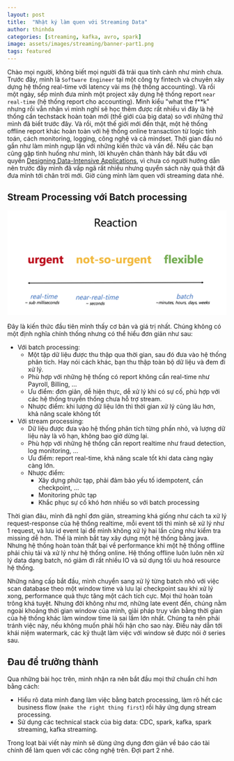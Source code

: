 ```yaml
---
layout: post
title:  "Nhật ký làm quen với Streaming Data"
author: thinhda
categories: [streaming, kafka, avro, spark]
image: assets/images/streaming/banner-part1.png
tags: featured
---
```


Chào mọi người, không biết mọi người đã trải qua tính cảnh như mình chưa. Trước đây, mình là `Software Engineer` tại một công ty fintech và chuyên xây dựng hệ thống real-time với latency vài ms (hệ thống accounting). Và rồi một ngày, sếp mình đưa mình một project xây dựng hệ thống report `near real-time` (hệ thống report cho accounting). Mình kiểu "what the f**k" nhưng rồi vẫn nhận vì mình nghĩ sẽ học thêm được rất nhiều vì đây là hệ thống cần techstack hoàn toàn mới (thế giới của big data) so với những thứ mình đã biết trước đây. Và rồi, một thế giới mới đến thật, một hệ thống offline report khác hoàn toàn với hệ thống online transaction từ logic tính toán, cách monitoring, logging, công nghệ và cả mindset. Thời gian đầu nó gần như làm mình ngụp lặn với những kiến thức và vấn đề. Nếu các bạn cũng gặp tình huống như mình, lời khuyên chân thành hãy bắt đầu với quyền [Designing Data-Intensive Applications](https://www.amazon.com/Designing-Data-Intensive-Applications-Reliable-Maintainable/dp/1449373321), vì chưa có người hướng dẫn nên trước đây mình đã vấp ngã rất nhiều nhưng quyển sách này quả thật đã đưa mình tới chân trời mới. Giờ cùng mình làm quen với streaming data nhé.

## Stream Processing với Batch processing

![react](../assets/images/streaming/react-time.png)

Đây là kiến thức đầu tiên mình thấy cơ bản và giá trị nhất. Chúng không có một định nghĩa chính thống nhưng có thể hiểu đơn giản như sau: 

- Với batch processing: 
  - Một tập dữ liệu được thu thập qua thời gian, sau đó đưa vào hệ thống phân tích. Hay nói cách khác, bạn thu thập toàn bộ dữ liệu và đem đi xử lý.
  - Phù hợp với những hệ thống có report không cần real-time như Payroll, Billing, ...
  - Ưu điểm: đơn giản, dễ hiện thực, dễ xử lý khi có sự cố, phù hợp với các hệ thống truyền thống chưa hỗ trợ stream.
  - Nhược điểm: khi lượng dữ liệu lớn thì thời gian xử lý cũng lâu hơn, khả năng scale không tốt
- Với stream processing: 
  - Dữ liệu được đưa vào hệ thống phân tích từng phần nhỏ, và lượng dữ liệu này là vô hạn, không bao giờ dừng lại.
  - Phù hợp với những hệ thống cần report realtime như fraud detection, log monitoring, ...
  - Ưu điểm: report real-time, khả năng scale tốt khi data càng ngày càng lớn.
  - Nhược điểm:
    - Xây dựng phức tạp, phải đảm bảo yếu tố idempotent, cần checkpoint, ...
    - Monitoring phức tạp
    - Khắc phục sự cố khó hơn nhiều so với batch processing

Thời gian đâu, mình đã nghĩ đơn giản, streaming khá giống như cách ta xử lý request-response của hệ thống realtime, mỗi event tới thì mình sẽ xử lý như 1 request, và lưu id event lại để mình không xử lý hai lần cũng như kiểm tra missing dễ hơn. Thế là mình bắt tay xây dựng một hệ thống bằng java. Nhưng hệ thống hoàn toàn thất bại về performance khi một hệ thống offline phải chiụ tải và xử lý như hệ thống online. Hệ thống offline luôn luôn nên xử lý data dạng batch, nó giảm đi rất nhiều IO và sử dụng tối ưu hoá resource hệ thống.

Những nâng cấp bắt đầu, mình chuyển sang xử lý từng batch nhỏ với việc scan database theo một window time và lưu lại checkpoint sau khi xử lý xong, performance quả thực tăng một cách tích cực. Mọi thứ hoàn toàn trông khá tuyệt. Nhưng đời không như mơ, những late event đến, chúng nằm ngoài khoảng thời gian window của mình, giải pháp truy vấn bằng thời gian của hệ thống khác làm window time là sai lầm lớn nhất. Chúng ta nên phải tránh việc này, nếu không muốn phải hối hận cho sao này. Điều này dẫn tới khái niệm watermark, các kỹ thuật làm việc với window sẽ được nói ở series sau.

## Đau để trưởng thành

Qua những bài học trên, mình nhận ra nên bắt đầu mọi thứ chuẩn chỉ hơn bằng cách:

- Hiểu rõ data mình đang làm việc bằng batch processing, làm rõ hết các business flow (`make the right thing first`) rồi hãy ứng dụng stream processing.
- Sử dụng các technical stack của big data: CDC, spark, kafka, spark streaming, kafka streaming.

Trong loạt bài viết này mình sẽ dùng ứng dụng đơn giản về báo cáo tài chính để làm quen với các công nghệ trên. Đợi part 2 nhé.